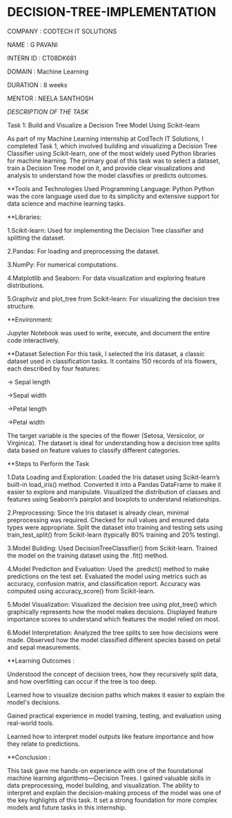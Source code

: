 # DECISION-TREE-IMPLEMENTATION

COMPANY : CODTECH IT SOLUTIONS

NAME : G PAVANI

INTERN ID : CT08DK681

DOMAIN : Machine Learning

DURATION : 8 weeks

MENTOR : NEELA SANTHOSH

*DESCRIPTION OF THE TASK*

Task 1: Build and Visualize a Decision Tree Model Using Scikit-learn

As part of my Machine Learning internship at CodTech IT Solutions, I completed Task 1, which involved building and visualizing a Decision Tree Classifier using Scikit-learn, one of the most widely used Python libraries for machine learning. The primary goal of this task was to select a dataset, train a Decision Tree model on it, and provide clear visualizations and analysis to understand how the model classifies or predicts outcomes.

**Tools and Technologies Used
  Programming Language: Python
  Python was the core language used due to its simplicity and extensive support for data science and machine learning tasks.

**Libraries:

  1.Scikit-learn: Used for implementing the Decision Tree classifier and splitting the dataset.

 2.Pandas: For loading and preprocessing the dataset.

 3.NumPy: For numerical computations.

 4.Matplotlib and Seaborn: For data visualization and exploring feature distributions.

 5.Graphviz and plot_tree from Scikit-learn: For visualizing the decision tree structure.

**Environment:  

  Jupyter Notebook was used to write, execute, and document the entire code interactively.

**Dataset Selection
For this task, I selected the Iris dataset, a classic dataset used in classification tasks. It contains 150 records of iris flowers, each described by four features:

->  Sepal length

->Sepal width

->Petal length

->Petal width

The target variable is the species of the flower (Setosa, Versicolor, or Virginica). The dataset is ideal for understanding how a decision tree splits data based on feature values to classify different categories.

**Steps to Perform the Task

1.Data Loading and Exploration:
Loaded the Iris dataset using Scikit-learn’s built-in load_iris() method.
Converted it into a Pandas DataFrame to make it easier to explore and manipulate.
Visualized the distribution of classes and features using Seaborn’s pairplot and boxplots to understand relationships.

2.Preprocessing:
Since the Iris dataset is already clean, minimal preprocessing was required.
Checked for null values and ensured data types were appropriate.
Split the dataset into training and testing sets using train_test_split() from Scikit-learn (typically 80% training and 20% testing).

3.Model Building:
Used DecisionTreeClassifier() from Scikit-learn.
Trained the model on the training dataset using the .fit() method.

4.Model Prediction and Evaluation:
Used the .predict() method to make predictions on the test set.
Evaluated the model using metrics such as accuracy, confusion matrix, and classification report.
Accuracy was computed using accuracy_score() from Scikit-learn.

5.Model Visualization:
Visualized the decision tree using plot_tree() which graphically represents how the model makes decisions.
Displayed feature importance scores to understand which features the model relied on most.

6.Model Interpretation:
Analyzed the tree splits to see how decisions were made.
Observed how the model classified different species based on petal and sepal measurements.

**Learning Outcomes :

Understood the concept of decision trees, how they recursively split data, and how overfitting can occur if the tree is too deep.

Learned how to visualize decision paths which makes it easier to explain the model's decisions.

Gained practical experience in model training, testing, and evaluation using real-world tools.

Learned how to interpret model outputs like feature importance and how they relate to predictions.

**Conclusion :

This task gave me hands-on experience with one of the foundational machine learning algorithms—Decision Trees. I gained valuable skills in data preprocessing, model building, and visualization. The ability to interpret and explain the decision-making process of the model was one of the key highlights of this task. It set a strong foundation for more complex models and future tasks in this internship.
